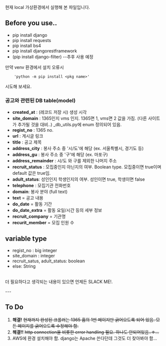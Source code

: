 현재 local 가상환경에서 실행해 본 파일입니다.<br>
## Before you use..
- pip install django
- pip install requests
- pip install bs4
- pip install djangorestframework
- (pip install django-filter) --추후 사용 예정


만약 venv 환경에서 설치 오류시 <br>
```
    'python -m pip install <pkg name>'
```
시도해 보세요.

### 공고와 관련된 DB table(model)
* **created_at** : (레코드 저장 시) 생성 시각
* **site_domain** : 1365인지 vms 인지. 1365면 1, vms면 2 값을 가짐. (다른 사이트가 추가될 것을 대비..) _db_utils.py에 enum 정의되어 있음.
* **regist_no** : 1365 no.
* **url** : 게시글 링크
* **title** : 공고 제목
* **address_city** : 봉사 주소 중 '시/도'에 해당 (ex. 서울특별시, 경기도 등)
* **address_gu** : 봉사 주소 중 '구'에 해당 (ex. 마포구)
* **address_remainder** : 시/도 와 구를 제외한 나머지 주소
* **recruit_status** : 모집중인지 아닌지의 여부. Boolean type. 모집중이면 true이며 default 값은 true임.
* **adult_status**: 성인인지 학생인지의 여부. 성인이면 true, 학생이면 false
* **telephone** : 모집기관 전화번호
* **domain**: 봉사 분야 (full text)
* **text** = 공고 내용
* **do_date** = 활동 기간
* **do_date_extra** = 활동 요일/시간 등의 세부 정보
* **recruit_company** = 기관명
* **recurit_member** = 모집 인원 수

## variable type
 - regist_no : big integer
 - site_domain : integer
 - recruit_satus, adult_status: boolean
 - else: String

<br>더 필요하다고 생각되는 내용이 있으면 언제든 SLACK ME!.



-*-*-
## To Do
 1. **해결!** ~~현재까지 완성된 크롤러는 1365 홈의 1번 페이지만 긁어오도록 되어 있음. 모든 페이지를 긁어오도록 수정해야 함.~~
 2. **해결!!** ~~http connection을 비롯한 error handling 필요. 하나도 안되어있음..ㅎ...~~
 3. AWS에 환경 설치해야 함. django는 Apache 쓴다던데 그것도 더 찾아봐야 함...

